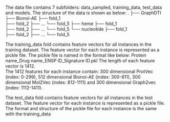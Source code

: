 The data file contains 7 subfolders: data_sampled, training_data, test_data and models. The structure of the data is shown as below:
    .
    ├── GraphDTI     
        ├── Bionoi-AE
            ├── fold_1   
            ├── fold_2
            ├── ...
            └── fold_5
        ├── heme
            ├── fold_1   
            ├── fold_2
            ├── ...
            └── fold_5
        └── nucleotide
            ├── fold_1   
            ├── fold_2
            ├── ...
            └── fold_5


The training_data fold contains feature vectors for all instances in the training dataset. The feature vector for each instance is represented as a pickle file.
The pickle file is named in the format like below:
Protein name_Drug name_ENSP ID_Signature ID.pkl
The length of each feature vector is 1412.  
The 1412 features for each instance contain: 
300 dimensional ProtVec (index: 0-299), 512 dimensional Bionoi-AE (index: 300-811), 300 dimensional Mol2Vec (index: 812-1111) and 300 dimensional Graph2vec (index: 1112-1411).

The test_data fold contains feature vectors for all instances in the test dataset. The feature vector for each instance is represented as a pickle file.
The format and structure of the pickle file for each instance is the same with the training_data
